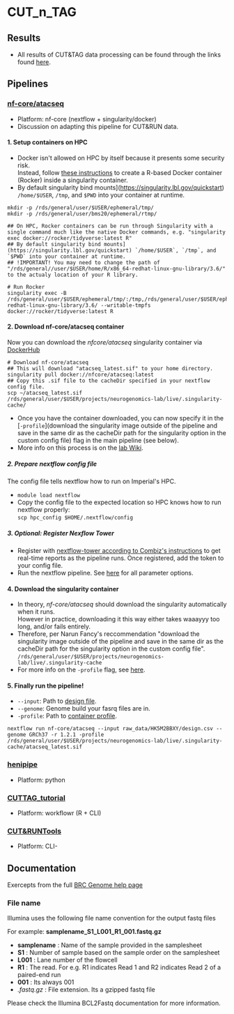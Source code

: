 # CUT_n_TAG


## Results

- All results of CUT&TAG data processing can be found through the links found [here](https://neurogenomics.github.io/CUT_n_TAG/scripts/nf-core_atacseq_results.html).  


## Pipelines

### [nf-core/atacseq](https://nf-co.re/atacseq)  
- Platform: nf-core (nextflow + singularity/docker)  
- Discussion on adapting this pipeline for CUT&RUN data.  

 
#### 1. Setup  containers on HPC   

- Docker isn't allowed on HPC by itself because it presents some security risk.  
Instead, follow [these instructions](https://osf.io/6w7f9/wiki/Computing/) to create a R-based Docker container (Rocker) inside a singularity container.
- By default singularity bind mounts](https://singularity.lbl.gov/quickstart) `/home/$USER`, `/tmp`, and `$PWD` into your container at runtime.  
```
mkdir -p /rds/general/user/$USER/ephemeral/tmp/  
mkdir -p /rds/general/user/bms20/ephemeral/rtmp/

## On HPC, Rocker containers can be run through Singularity with a single command much like the native Docker commands, e.g. "singularity exec docker://rocker/tidyverse:latest R"
## By default singularity bind mounts](https://singularity.lbl.gov/quickstart) `/home/$USER`, `/tmp`, and `$PWD` into your container at runtime.
## !IMPORTANT! You may need to change the path of "/rds/general//user/$USER/home/R/x86_64-redhat-linux-gnu-library/3.6/" to the actualy location of your R library.  

# Run Rocker
singularity exec -B /rds/general/user/$USER/ephemeral/tmp/:/tmp,/rds/general/user/$USER/ephemeral/tmp/:/var/tmp,/rds/general/user/$USER/ephemeral/rtmp/:/rds/general/user/$USER/home/R/x86_64-redhat-linux-gnu-library/3.6/ --writable-tmpfs docker://rocker/tidyverse:latest R
``` 

#### 2. Download nf-core/atacseq container  

Now you can download the *nfcore/atacseq* singularity container via [DockerHub](https://hub.docker.com/r/nfcore/atacseq/)  
```
# Download nf-core/atacseq                                                                                                                                           
## This will download "atacseq_latest.sif" to your home directory.
singularity pull docker://nfcore/atacseq:latest  
## Copy this .sif file to the cacheDir specified in your nextflow config file.
scp ~/atacseq_latest.sif /rds/general/user/$USER/projects/neurogenomics-lab/live/.singularity-cache/   
```
- Once you have the container downloaded, you can now specify it in the [`-profile`](download the singularity image outside of the pipeline and save in the same dir as the cacheDir path for the singularity option in the custom config file) flag in the main pipeline (see below).  
- More info on this process is on the [lab Wiki](https://osf.io/6w7f9/wiki/Computing/).

##### 2. Prepare nextflow config file  

The config file tells nextflow how to run on Imperial's HPC.    
- `module load nextflow`  
- Copy the config file to the expected location so HPC knows how to run nextflow properly:\
 `scp hpc_config $HOME/.nextflow/config`

##### 3. *Optional*: Register Nexflow Tower  

- Register with [nextflow-tower according to Combiz's instructions](https://combiz.github.io/scflow-manual/example-run.html#enable-nextflow-tower) 
to get real-time reports as the pipeline runs. Once registered, add the token to your config file.  
-  Run the nextflow pipeline. See [here](https://nf-co.re/atacseq/1.2.1/parameters) for all parameter options.  

#### 4. Download the singularity container  
- In theory, *nf-core/atacseq* should download the singularity automatically when it runs.  
However in practice, downloading it this way either takes waaayyy too long, and/or fails entirely.  
- Therefore, per Narun Fancy's reccommendation "download the singularity image outside of the pipeline and save in the same dir as the cacheDir path for the singularity option in the custom config file".
`/rds/general/user/$USER/projects/neurogenomics-lab/live/.singularity-cache`  
- For more info on the `-profile` flag, see [here](https://nf-co.re/atacseq/1.2.1/usage#profile).  

#### 5. Finally run the pipeline!  
- `--input`: Path to [design file](https://nf-co.re/atacseq/1.2.1/usage#input).  
- `--genome`: Genome build your fasrq files are in.  
- `-profile`: Path to [container profile](https://nf-co.re/atacseq/1.2.1/usage#profile).   

`nextflow run nf-core/atacseq --input raw_data/HK5M2BBXY/design.csv --genome GRCh37 -r 1.2.1 -profile /rds/general/user/$USER/projects/neurogenomics-lab/live/.singularity-cache/atacseq_latest.sif` 







### [henipipe](https://pypi.org/project/henipipe/)  
- Platform: python  

### [CUTTAG_tutorial](https://yezhengstat.github.io/CUTTag_tutorial/)  
- Platform: workflowr (R + CLI)  

### [CUT&RUNTools](https://genomebiology.biomedcentral.com/articles/10.1186/s13059-019-1802-4)  
- Platform: CLI- 



## Documentation

Exercepts from the full [BRC Genome help page](https://imperial-genomics-facility.github.io/igf-pipeline-help/index.html)

### File name
Illumina uses the following file name convention for the output fastq files

For example: **samplename_S1_L001_R1_001.fastq.gz**   

- **samplename** : Name of the sample provided in the samplesheet  
- **S1** : Number of sample based on the sample order on the samplesheet  
- **L001** : Lane number of the flowcell  
- **R1** : The read. For e.g. R1 indicates Read 1 and R2 indicates Read 2 of a paired-end run  
- **001** : Its always 001  
- *.fastq.gz* : File extension. Its a gzipped fastq file  

Please check the Illumina BCL2Fastq documentation for more information.
